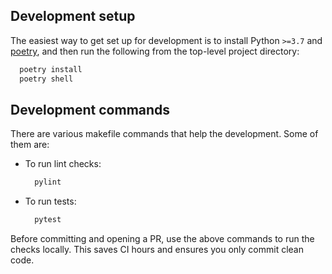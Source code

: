 ## Development setup

The easiest way to get set up for development is to install Python `>=3.7` and [poetry](https://pypi.org/project/poetry/), and then run the following from the top-level project directory:

```bash
  poetry install
  poetry shell
```

## Development commands

There are various makefile commands that help the development. Some of them are:

- To run lint checks:

  ```bash
    pylint
  ```

- To run tests:

  ```bash
    pytest
  ```

Before committing and opening a PR, use the above commands to run the checks locally. This saves CI hours and ensures you only commit clean code.